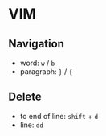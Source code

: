 # VIM

## Navigation

- word: `w` / `b`
- paragraph: `}` / `{`

## Delete

- to end of line: `shift` + `d`
- line: `dd`
